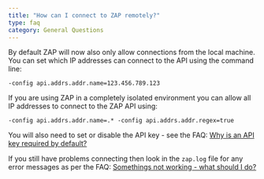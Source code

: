 ```yaml
---
title: "How can I connect to ZAP remotely?"
type: faq
category: General Questions
---
```



By default ZAP will now also only allow connections from the local machine.
You can set which IP addresses can connect to the API using the command line:

    
    
    -config api.addrs.addr.name=123.456.789.123

If you are using ZAP in a completely isolated environment you can allow all IP
addresses to connect to the ZAP API using:

    
    
    -config api.addrs.addr.name=.* -config api.addrs.addr.regex=true

You will also need to set or disable the API key - see the FAQ: [Why is an API
key required by default?](FAQapikey)

If you still have problems connecting then look in the `zap.log` file for any
error messages as per the FAQ: [Somethings not working - what should I
do?](FAQhelp)
